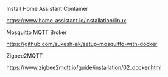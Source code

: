 Install Home Assistant Container 

https://www.home-assistant.io/installation/linux



Mosquitto MQTT Broker

https://github.com/sukesh-ak/setup-mosquitto-with-docker



Zigbee2MQTT

https://www.zigbee2mqtt.io/guide/installation/02_docker.html
